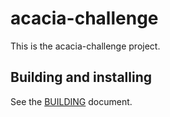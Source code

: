 # acacia-challenge

This is the acacia-challenge project.

## Building and installing

See the [BUILDING](BUILDING.md) document.
